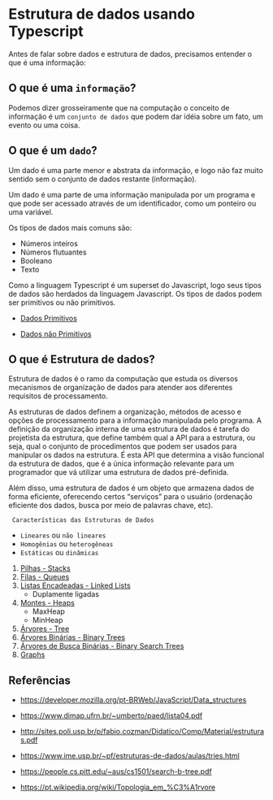 # Estrutura de dados usando Typescript

Antes de falar sobre dados e estrutura de dados, precisamos entender o que é uma informação:

## O que é uma `informação`?

Podemos dizer grosseiramente que na computação o conceito de informação é um `conjunto de dados` que podem dar idéia sobre um fato, um evento ou uma coisa.

## O que é um `dado`?

Um dado é uma parte menor e abstrata da informação, e logo não faz muito sentido sem o conjunto de dados restante (informação).

Um dado é uma parte de uma informação manipulada por um programa e que pode ser acessado através de um identificador, como um ponteiro ou uma variável.

Os tipos de dados mais comuns são:

- Números inteiros
- Números flutuantes
- Booleano
- Texto

Como a linguagem Typescript é um superset do Javascript, logo seus tipos de dados são herdados da linguagem Javascript. Os tipos de dados podem ser primitivos ou não primitivos.

- [Dados Primitivos](DadosPrimitivos.html)

- [Dados não Primitivos](DadosnaoPrimitivos.html)


## O que é Estrutura de dados?

Estrutura de dados é o ramo da computação que estuda os diversos mecanismos de organização de dados para atender aos diferentes requisitos de processamento.

As estruturas de dados definem a organização, métodos de acesso e opções de processamento para a informação manipulada pelo programa. A definição da organização interna de uma estrutura de dados é tarefa do projetista da estrutura, que define também qual a API para a estrutura, ou seja, qual o conjunto de procedimentos que podem ser usados para manipular os dados na estrutura. É esta API que determina a visão funcional da estrutura de dados, que é a única informação relevante para um programador que vá utilizar uma estrutura de dados pré-definida.

Além disso, uma estrutura de dados é um objeto que armazena dados de forma eficiente, oferecendo certos “serviços” para o usuário (ordenação eficiente dos dados, busca por meio de palavras chave, etc).


` Características das Estruturas de Dados`

- `Lineares` ou `não lineares`
- `Homogênias` ou `heterogêneas`
- `Estáticas` ou `dinâmicas`

1. [Pilhas - Stacks](Pilhas.html)
2. [Filas - Queues](Filas.html)
3. [Listas Encadeadas - Linked Lists](ListasEncadeadas.html)
    - Duplamente ligadas
5. [Montes - Heaps](ListasEncadeadas.html)
    - MaxHeap
    - MinHeap
6. [Árvores - Tree](Arvores.html)
7. [Árvores Binárias - Binary Trees](Arvores.html)
8. [Árvores de Busca Binárias - Binary Search Trees](Arvores.html)
9. [Graphs](ListasEncadeadas.html)


## Referências

- https://developer.mozilla.org/pt-BRWeb/JavaScript/Data_structures

- https://www.dimap.ufrn.br/~umberto/paed/lista04.pdf

- http://sites.poli.usp.br/p/fabio.cozman/Didatico/Comp/Material/estruturas.pdf

- https://www.ime.usp.br/~pf/estruturas-de-dados/aulas/tries.html

- https://people.cs.pitt.edu/~aus/cs1501/search-b-tree.pdf

- https://pt.wikipedia.org/wiki/Topologia_em_%C3%A1rvore